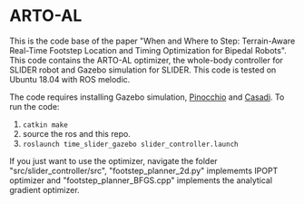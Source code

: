 # ARTO-AL
This is the code base of the paper "When and Where to Step: Terrain-Aware Real-Time Footstep Location and Timing Optimization for Bipedal Robots". This code contains the ARTO-AL optimizer, the whole-body controller for SLIDER robot and Gazebo simulation for SLIDER.
This code is tested on Ubuntu 18.04 with ROS melodic. 

The code requires installing Gazebo simulation, [Pinocchio](https://github.com/stack-of-tasks/pinocchio) and [Casadi](https://web.casadi.org/).
To run the code:
1. `catkin make`
2. source the ros and this repo.
3. `roslaunch time_slider_gazebo slider_controller.launch`

If you just want to use the optimizer, navigate the folder "src/slider_controller/src", "footstep_planner_2d.py" implememts IPOPT optimizer and "footstep_planner_BFGS.cpp" implements the analytical gradient optimizer.
